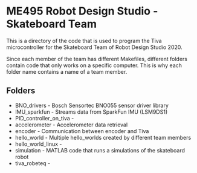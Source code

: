# ME495 Robot Design Studio - Skateboard Team

This is a directory of the code that is used to program the Tiva microcontroller for the Skateboard Team of Robot Design Studio 2020.

Since each member of the team has different Makefiles, different folders contain code that only works on a specific computer. This is why each folder name contains a name of a team member.

## Folders
* BNO_drivers - Bosch Sensortec BNO055 sensor driver library
* IMU_sparkfun - Streams data from SparkFun IMU (LSM9DS1)
* PID_controller_on_tiva -
* accelerometer - Accelerometer data retrieval
* encoder - Communication between encoder and Tiva
* hello_world - Multiple hello_worlds created by different team members
* hello_world_linux -
* simulation - MATLAB code that runs a simulations of the skateboard robot
* tiva_robeteq - 
